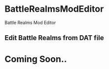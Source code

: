 # BattleRealmsModEditor
Battle Realms Mod Editor


## Edit Battle Realms from DAT file

# Coming Soon..

